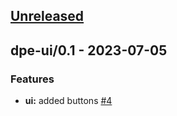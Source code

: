 <a name="unreleased"></a>
## [Unreleased]


<a name="dpe-ui/0.1"></a>
## dpe-ui/0.1 - 2023-07-05
### Features
- **ui:** added buttons [#4](https://github.com/tanayagarflyr/fakeRM/issues/4)


[Unreleased]: https://github.com/tanayagarflyr/fakeRM/compare/dpe-ui/0.1...HEAD
